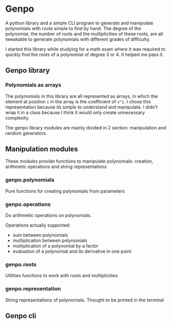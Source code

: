 # Genpo

A python library and a simple CLI program to generate and manipulate polynomials with roots simple to find by hand. The degree of the polynomial, the number of roots and the multiplicities of these roots, are all tweakable to generate polynomials with different grades of difficulty.

I started this library while studying for a math exam where it was required to quickly find the roots of a polynomial of degree 3 or 4. It helped me pass it.

## Genpo library

### Polynomials as arrays

The polynomials in this library are all represented as arrays, in which the element at position `i` in the array is the coefficient of `x^i`.  I chose this representation because its simple to understand and manipulate. I didn't wrap it in a class because I think it would only create unnecessary complexity.

The genpo library modules are mainly divided in 2 section: manipulation and random generators.

## Manipulation modules

These modules provide functions to manipulate polynomials: creation, arithmetic operations and string representations

### genpo.polynomials

Pure functions for creating polynomials from parameters

### genpo.operations

Do arithmetic operations on polynomials.

Operations actually supported:

- sum between polynomials
- multiplication between polynomials
- multiplication of a polynomial by a factor
- evaluation of a polynomial and its derivative in one point

### genpo.roots

Utilities functions to work with roots and multiplicities.

### genpo.representation

String representations of polynomials. Thought to be printed in the terminal


## Genpo cli 